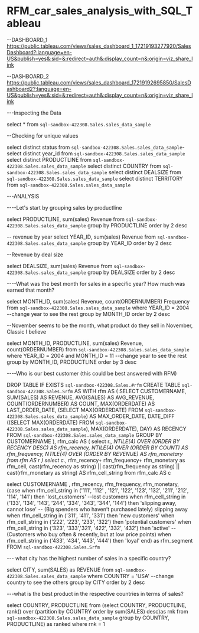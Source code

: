 # RFM_car_sales_analysis_with_SQL_Tableau
 
 --DASHBOARD_1
https://public.tableau.com/views/sales_dashboard_1_17219193277920/SalesDashboard?:language=en-US&publish=yes&:sid=&:redirect=auth&:display_count=n&:origin=viz_share_link

--DASHBOARD_2
https://public.tableau.com/views/sales_dashboard_17219192695850/SalesDashboard2?:language=en-US&publish=yes&:sid=&:redirect=auth&:display_count=n&:origin=viz_share_link

---Inspecting the Data

select * from `sql-sandbox-422308.Sales.sales_data_sample`

--Checking for unique values

select distinct status from `sql-sandbox-422308.Sales.sales_data_sample`-
select distinct year_id from `sql-sandbox-422308.Sales.sales_data_sample`
select distinct PRODUCTLINE from `sql-sandbox-422308.Sales.sales_data_sample` 
select distinct COUNTRY from `sql-sandbox-422308.Sales.sales_data_sample`
select distinct DEALSIZE from `sql-sandbox-422308.Sales.sales_data_sample`
select distinct TERRITORY from `sql-sandbox-422308.Sales.sales_data_sample` 



---ANALYSIS

----Let's start by grouping sales by productline


select PRODUCTLINE, sum(sales) Revenue
from `sql-sandbox-422308.Sales.sales_data_sample`
group by PRODUCTLINE
order by 2 desc

-- revenue by year
select YEAR_ID, sum(sales) Revenue
from `sql-sandbox-422308.Sales.sales_data_sample`
group by YEAR_ID
order by 2 desc


--Revenue by deal size

select  DEALSIZE,  sum(sales) Revenue
from `sql-sandbox-422308.Sales.sales_data_sample`
group by  DEALSIZE
order by 2 desc


----What was the best month for sales in a specific year? How much was earned that month? 

select  MONTH_ID, sum(sales) Revenue, count(ORDERNUMBER) Frequency
from `sql-sandbox-422308.Sales.sales_data_sample`
where YEAR_ID = 2004 --change year to see the rest
group by  MONTH_ID
order by 2 desc


--November seems to be the month, what product do they sell in November, Classic I believe

select  MONTH_ID, PRODUCTLINE, sum(sales) Revenue, count(ORDERNUMBER)
from `sql-sandbox-422308.Sales.sales_data_sample`
where YEAR_ID = 2004 and MONTH_ID = 11 --change year to see the rest
group by  MONTH_ID, PRODUCTLINE
order by 3 desc


----Who is our best customer (this could be best answered with RFM)

DROP TABLE IF EXISTS `sql-sandbox-422308.Sales.#rfm`
CREATE TABLE `sql-sandbox-422308.Sales.Srfm` AS
WITH rfm AS 
(
  SELECT 
      CUSTOMERNAME, SUM(SALES) AS REVENUE, AVG(SALES) AS AVG_REVENUE,
      COUNT(ORDERNUMBER) AS COUNT, MAX(ORDERDATE) AS LAST_ORDER_DATE,
      (SELECT MAX(ORDERDATE) FROM `sql-sandbox-422308.Sales.sales_data_sample`) AS MAX_ORDER_DATE,
      DATE_DIFF ((SELECT MAX(ORDERDATE) FROM `sql-sandbox-422308.Sales.sales_data_sample`), MAX(ORDERDATE), DAY) AS RECENCY
  FROM `sql-sandbox-422308.Sales.sales_data_sample`
  GROUP BY CUSTOMERNAME
),
rfm_calc AS 
(
select r.*,
     NTILE(4) OVER (ORDER BY RECENCY DESC) AS rfm_recency,
     NTILE(4) OVER (ORDER BY COUNT) AS rfm_frequency,
     NTILE(4) OVER (ORDER BY REVENUE) AS rfm_monetary
from rfm AS r
) 
select c.*, rfm_recency+ rfm_frequency+ rfm_monetary as rfm_cell,
cast(rfm_recency as string) || cast(rfm_frequency as string) || cast(rfm_monetary  as string) AS rfm_cell_string
from rfm_calc AS c


select CUSTOMERNAME , rfm_recency, rfm_frequency, rfm_monetary, 
(case 
		when rfm_cell_string in ('111', '112' , '121', '122', '123', '132', '211', '212', '114', '141') then 'lost_customers'  --lost customers
		when rfm_cell_string in ('133', '134', '143', '244', '334', '343', '344', '144') then 'slipping away, cannot lose' -- (Big spenders who haven’t purchased lately) slipping away
		when rfm_cell_string in ('311', '411', '331') then 'new customers'
		when rfm_cell_string in ('222', '223', '233', '322') then 'potential customers'
		when rfm_cell_string in ('323', '333','321', '422', '332', '432') then 'active' --(Customers who buy often & recently, but at low price points)
		when rfm_cell_string in ('433', '434', '443', '444') then 'loyal'
	end) as rfm_segment
FROM `sql-sandbox-422308.Sales.Srfm`

--- what city has the highest number of sales in a specific country?

select CITY, sum(SALES) as REVENUE
from `sql-sandbox-422308.Sales.sales_data_sample`
where COUNTRY = 'USA' --change country to see the others
group by CITY
order by 2 desc

---what is the best product in the respective countries in terms of sales?

select COUNTRY, PRODUCTLINE
from (select COUNTRY, PRODUCTLINE, 
rank() over (partition by COUNTRY order by sum(SALES) desc)as rnk 
from `sql-sandbox-422308.Sales.sales_data_sample`
group by COUNTRY, PRODUCTLINE) as ranked
where rnk = 1         
